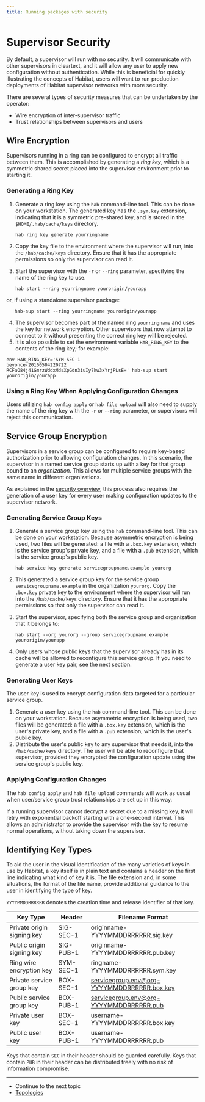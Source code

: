 ```yaml
---
title: Running packages with security
---
```


# Supervisor Security

By default, a supervisor will run with no security. It will communicate with other supervisors in cleartext, and it will allow any user to apply new configuration without authentication. While this is beneficial for quickly illustrating the concepts of Habitat, users will want to run production deployments of Habitat supervisor networks with more security.

There are several types of security measures that can be undertaken by the operator:

* Wire encryption of inter-supervisor traffic
* Trust relationships between supervisors and users

## Wire Encryption

Supervisors running in a ring can be configured to encrypt all traffic between them. This is accomplished by generating a _ring key_, which is a symmetric shared secret placed into the supervisor environment prior to starting it.

### Generating a Ring Key

1. Generate a ring key using the `hab` command-line tool. This can be done on your workstation. The generated key has the `.sym.key` extension, indicating that it is a symmetric pre-shared key, and is stored in the `$HOME/.hab/cache/keys` directory.

       hab ring key generate yourringname

2. Copy the key file to the environment where the supervisor will run, into the `/hab/cache/keys` directory. Ensure that it has the appropriate permissions so only the supervisor can read it.
3. Start the supervisor with the `-r` or `--ring` parameter, specifying the name of the ring key to use.

       hab start --ring yourringname yourorigin/yourapp

or, if using a standalone supervisor package:

       hab-sup start --ring yourringname yourorigin/yourapp

4. The supervisor becomes part of the named ring `yourringname` and uses the key for network encryption. Other supervisors that now attempt to connect to it without presenting the correct ring key will be rejected.
5. It is also possible to set the environment variable `HAB_RING_KEY` to the contents of the ring key; for example:

```
env HAB_RING_KEY='SYM-SEC-1
beyonce-20160504220722
RCFaO84j41GmrzWddxMdsXpGdn3iuIy7kw3xYrjPLsE=' hab-sup start yourorigin/yourapp
```

### Using a Ring Key When Applying Configuration Changes

Users utilizing `hab config apply` or `hab file upload` will also need to supply the name of the ring key with the `-r` or `--ring` parameter, or supervisors will reject this communication.

## Service Group Encryption

Supervisors in a service group can be configured to require key-based authorization prior to allowing configuration changes. In this scenario, the supervisor in a named service group starts up with a key for that group bound to an _organization_. This allows for multiple service groups with the same name in different organizations.

As explained in the [security overview](...), this process also requires the generation of a user key for every user making configuration updates to the supervisor network.

### Generating Service Group Keys

1. Generate a service group key using the `hab` command-line tool. This can be done on your workstation. Because asymmetric encryption is being used, two files will be generated: a file with a `.box.key` extension, which is the service group's private key, and a file with a `.pub` extension, which is the service group's public key.

       hab service key generate servicegroupname.example yourorg

2. This generated a service group key for the service group `servicegroupname.example` in the organization `yourorg`. Copy the `.box.key` private key to the environment where the supervisor will run into the `/hab/cache/keys` directory. Ensure that it has the appropriate permissions so that only the supervisor can read it.
3. Start the supervisor, specifying both the service group and organization that it belongs to:

       hab start --org yourorg --group servicegroupname.example yourorigin/yourapp 

4. Only users whose public keys that the supervisor already has in its cache will be allowed to reconfigure this service group. If you need to generate a user key pair, see the next section.

### Generating User Keys

The user key is used to encrypt configuration data targeted for a particular service group.

1. Generate a user key using the `hab` command-line tool. This can be done on your workstation. Because asymmetric encryption is being used, two files will be generated: a file with a `.box.key` extension, which is the user's private key, and a file with a `.pub` extension, which is the user's public key.
2. Distribute the user's public key to any supervisor that needs it, into the `/hab/cache/keys` directory. The user will be able to reconfigure that supervisor, provided they encrypted the configuration update using the service group's public key.

### Applying Configuration Changes

The `hab config apply` and `hab file upload` commands will work as usual when user/service group trust relationships are set up in this way.

If a running supervisor cannot decrypt a secret due to a missing key, it will retry with exponential backoff starting with a one-second interval. This allows an administrator to provide the supervisor with the key to resume normal operations, without taking down the supervisor.

## Identifying Key Types

To aid the user in the visual identification of the many varieties of keys in use by Habitat, a key itself is in plain text and contains a header on the first line indicating what kind of key it is. The file extension and, in some situations, the format of the file name, provide additional guidance to the user in identifying the type of key.

`YYYYMMDDRRRRRR` denotes the creation time and release identifier of that key.

| Key Type | Header | Filename Format |
|---|---|---|
| Private origin signing key | SIG-SEC-1 | originname-YYYYMMDDRRRRRR.sig.key |
| Public origin signing key | SIG-PUB-1 | originname-YYYYMMDDRRRRRR.pub.key |
| Ring wire encryption key | SYM-SEC-1 | ringname-YYYYMMDDRRRRRR.sym.key |
| Private service group key | BOX-SEC-1 | servicegroup.env@org-YYYYMMDDRRRRRR.box.key |
| Public service group key | BOX-PUB-1 | servicegroup.env@org-YYYYMMDDRRRRRR.pub |
| Private user key | BOX-SEC-1 | username-YYYYMMDDRRRRRR.box.key |
| Public user key | BOX-PUB-1 | username-YYYYMMDDRRRRRR.pub |

Keys that contain `SEC` in their header should be guarded carefully. Keys that contain `PUB` in their header can be distributed freely with no risk of information compromise.

<hr>
<ul class="main-content--link-nav">
  <li>Continue to the next topic</li>
  <li><a href="/docs/run-packages-topologies">Topologies</a></li>
</ul>
